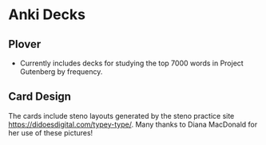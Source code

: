 # Anki Decks

## Plover

* Currently includes decks for studying the top 7000 words in Project Gutenberg by frequency.

## Card Design

The cards include steno layouts generated by the steno practice site https://didoesdigital.com/typey-type/. Many thanks to Diana MacDonald for her use of these pictures!
